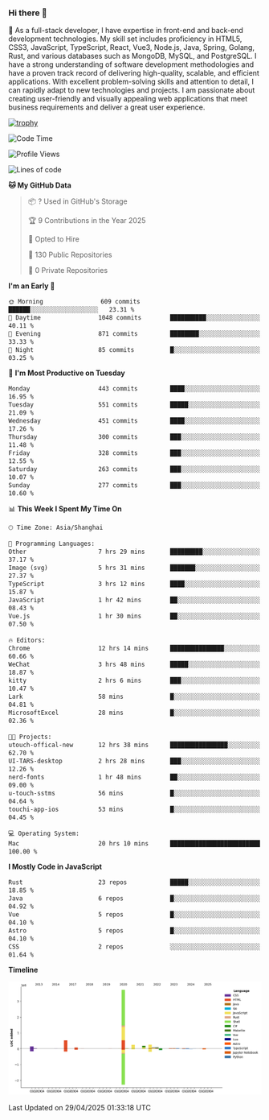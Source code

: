 ### Hi there 👋

🌱 As a full-stack developer, I have expertise in front-end and back-end development technologies. My skill set includes proficiency in HTML5, CSS3, JavaScript, TypeScript, React, Vue3, Node.js, Java, Spring, Golang, Rust, and various databases such as MongoDB, MySQL, and PostgreSQL. I have a strong understanding of software development methodologies and have a proven track record of delivering high-quality, scalable, and efficient applications. With excellent problem-solving skills and attention to detail, I can rapidly adapt to new technologies and projects. I am passionate about creating user-friendly and visually appealing web applications that meet business requirements and deliver a great user experience.

[![trophy](https://github-profile-trophy.vercel.app/?username=elton&rank=SECRET,SSS,SS,S,AAA,AA,A&theme=onedark&no-frame=true&margin-w=10)](https://github.com/ryo-ma/github-profile-trophy)

<!--START_SECTION:waka-->
![Code Time](http://img.shields.io/badge/Code%20Time-1%2C589%20hrs%209%20mins-blue)

![Profile Views](http://img.shields.io/badge/Profile%20Views-0-blue)

![Lines of code](https://img.shields.io/badge/From%20Hello%20World%20I%27ve%20Written-5.6%20million%20lines%20of%20code-blue)

**🐱 My GitHub Data** 

> 📦 ? Used in GitHub's Storage 
 > 
> 🏆 9 Contributions in the Year 2025
 > 
> 💼 Opted to Hire
 > 
> 📜 130 Public Repositories 
 > 
> 🔑 0 Private Repositories 
 > 
**I'm an Early 🐤** 

```text
🌞 Morning                609 commits         ██████░░░░░░░░░░░░░░░░░░░   23.31 % 
🌆 Daytime                1048 commits        ██████████░░░░░░░░░░░░░░░   40.11 % 
🌃 Evening                871 commits         ████████░░░░░░░░░░░░░░░░░   33.33 % 
🌙 Night                  85 commits          █░░░░░░░░░░░░░░░░░░░░░░░░   03.25 % 
```
📅 **I'm Most Productive on Tuesday** 

```text
Monday                   443 commits         ████░░░░░░░░░░░░░░░░░░░░░   16.95 % 
Tuesday                  551 commits         █████░░░░░░░░░░░░░░░░░░░░   21.09 % 
Wednesday                451 commits         ████░░░░░░░░░░░░░░░░░░░░░   17.26 % 
Thursday                 300 commits         ███░░░░░░░░░░░░░░░░░░░░░░   11.48 % 
Friday                   328 commits         ███░░░░░░░░░░░░░░░░░░░░░░   12.55 % 
Saturday                 263 commits         ███░░░░░░░░░░░░░░░░░░░░░░   10.07 % 
Sunday                   277 commits         ███░░░░░░░░░░░░░░░░░░░░░░   10.60 % 
```


📊 **This Week I Spent My Time On** 

```text
🕑︎ Time Zone: Asia/Shanghai

💬 Programming Languages: 
Other                    7 hrs 29 mins       █████████░░░░░░░░░░░░░░░░   37.17 % 
Image (svg)              5 hrs 31 mins       ███████░░░░░░░░░░░░░░░░░░   27.37 % 
TypeScript               3 hrs 12 mins       ████░░░░░░░░░░░░░░░░░░░░░   15.87 % 
JavaScript               1 hr 42 mins        ██░░░░░░░░░░░░░░░░░░░░░░░   08.43 % 
Vue.js                   1 hr 30 mins        ██░░░░░░░░░░░░░░░░░░░░░░░   07.50 % 

🔥 Editors: 
Chrome                   12 hrs 14 mins      ███████████████░░░░░░░░░░   60.66 % 
WeChat                   3 hrs 48 mins       █████░░░░░░░░░░░░░░░░░░░░   18.87 % 
kitty                    2 hrs 6 mins        ███░░░░░░░░░░░░░░░░░░░░░░   10.47 % 
Lark                     58 mins             █░░░░░░░░░░░░░░░░░░░░░░░░   04.81 % 
MicrosoftExcel           28 mins             █░░░░░░░░░░░░░░░░░░░░░░░░   02.36 % 

🐱‍💻 Projects: 
utouch-offical-new       12 hrs 38 mins      ████████████████░░░░░░░░░   62.70 % 
UI-TARS-desktop          2 hrs 28 mins       ███░░░░░░░░░░░░░░░░░░░░░░   12.26 % 
nerd-fonts               1 hr 48 mins        ██░░░░░░░░░░░░░░░░░░░░░░░   09.00 % 
u-touch-sstms            56 mins             █░░░░░░░░░░░░░░░░░░░░░░░░   04.64 % 
touchi-app-ios           53 mins             █░░░░░░░░░░░░░░░░░░░░░░░░   04.45 % 

💻 Operating System: 
Mac                      20 hrs 10 mins      █████████████████████████   100.00 % 
```

**I Mostly Code in JavaScript** 

```text
Rust                     23 repos            █████░░░░░░░░░░░░░░░░░░░░   18.85 % 
Java                     6 repos             █░░░░░░░░░░░░░░░░░░░░░░░░   04.92 % 
Vue                      5 repos             █░░░░░░░░░░░░░░░░░░░░░░░░   04.10 % 
Astro                    5 repos             █░░░░░░░░░░░░░░░░░░░░░░░░   04.10 % 
CSS                      2 repos             ░░░░░░░░░░░░░░░░░░░░░░░░░   01.64 % 
```



**Timeline**

![Lines of Code chart](https://raw.githubusercontent.com/elton/elton/main/assets/bar_graph.png)


 Last Updated on 29/04/2025 01:33:18 UTC
<!--END_SECTION:waka-->

<!--
**elton/elton** is a ✨ _special_ ✨ repository because its `README.md` (this file) appears on your GitHub profile.

Here are some ideas to get you started:

- 🔭 I’m currently working on ...
- 🌱 I’m currently learning ...
- 👯 I’m looking to collaborate on ...
- 🤔 I’m looking for help with ...
- 💬 Ask me about ...
- 📫 How to reach me: ...
- 😄 Pronouns: ...
- ⚡ Fun fact: ...
-->
